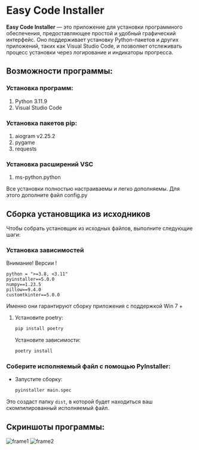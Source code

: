 # Easy Code Installer

**Easy Code Installer** — это приложение для установки программного обеспечения, предоставляющее простой и удобный
графический интерфейс. Оно поддерживает установку Python-пакетов и других приложений, таких как Visual Studio Code, и
позволяет отслеживать процесс установки через логирование и индикаторы прогресса.

## Возможности программы:

### Установка программ:

1) Python 3.11.9
2) Visual Studio Code

### Установка пакетов pip:

1) aiogram v2.25.2
2) pygame
3) requests

### Установка расширений VSC

1) ms-python.python

Все установки полностью настраиваемы и легко дополняемы. Для этого дополните файл config.py

## Сборка установщика из исходников

Чтобы собрать установщик из исходных файлов, выполните следующие шаги:

### Установка зависимостей

Внимание! Версии !

    python = ">=3.8, <3.11"
    pyinstaller==5.0.0
    numpy==1.23.5
    pillow==9.4.0
    customtkinter==5.0.0

Именно они гарантируют сборку приложения с поддержкой Win 7 +

1. Установите poetry:

    ```cmd
    pip install poetry
    ```

   Установите зависимости:

    ```cmd
    poetry install
    ```

### Соберите исполняемый файл с помощью PyInstaller:

- Запустите сборку:

    ```cmd
    pyinstaller main.spec
    ```

Это создаст папку `dist`, в которой будет находиться ваш скомпилированный исполняемый файл.

## Скриншоты программы:

![frame1](https://github.com/user-attachments/assets/8a0c7829-a4ac-46d4-a2ba-ce15cad94c34)
![frame2](https://github.com/user-attachments/assets/bb33adb3-c73d-4afe-bac4-9b2452e5c694)
